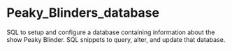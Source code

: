 # Peaky_Blinders_database
SQL to setup and configure a database containing information about the show Peaky Blinder. SQL snippets to query, alter, and update that database.
